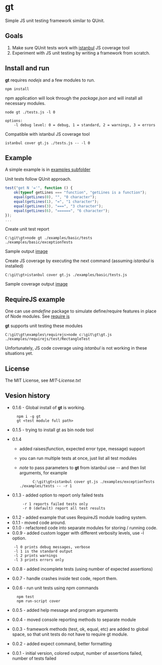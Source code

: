# gt

Simple JS unit testing framework similar to QUnit.

## Goals
1. Make sure QUnit tests work with [istanbul](https://github.com/gotwarlost/istanbul "Istanbul at GitHub") JS coverage tool
2. Experiment with JS unit testing by writing a framework from scratch.

## Install and run

**gt** requires *nodejs* and a few modules to run.

	npm install

npm application will look through the *package.json* and will install all necessary modules.

```shell
node gt ./tests.js -l 0

options:
	-l debug level: 0 = debug, 1 = standard, 2 = warnings, 3 = errors
```

Compatible with istanbul JS coverage tool

	istanbul cover gt.js ./tests.js -- -l 0

## Example

A simple example is in [examples subfolder](gt/tree/master/examples/basic "gt Examples")

Unit tests follow QUnit approach.

```javascript
test("get N '='", function () {
	ok(typeof getLines === "function", "getLines is a function");
	equal(getLines(0), "", "0 character");
	equal(getLines(1), "=", "1 character");
	equal(getLines(3), "===", "3 character");
	equal(getLines(6), "======", "6 character");
});
...
```

Create unit test report

	C:\git\gt>node gt ./examples/basic/tests ./examples/basic/exceptionTests

Sample output [image](gt/blob/master/examples/example.png "Console screenshot")

Create JS coverage by executing the next command (assuming *istanbul* is installed)

	C:\git\gt>istanbul cover gt.js ./examples/basic/tests.js

Sample coverage output [image](gt/blob/master/examples/coverage.png "Coverage page screenshot")

## RequireJS example

One can use *amdefine* package to simulate define/require features in place of Node
modules. See [require js](http://requirejs.org/docs/node.html#nodeModules "requirejs.org with AMD")

**gt** supports unit testing these modules

	C:\git\gt\examples\requirejs>node c:\git\gt\gt.js ./examples/requirejs/test/RectangleTest

Unfortunately, JS code coverage using *istanbul* is not working in these situations yet.

## License

The MIT License, see *MIT-License.txt*

## Vesion history

* 0.1.6 - Global install of **gt** is working.

		npm i -g gt
		gt <test module full path>

* 0.1.5 - trying to install gt as bin node tool
* 0.1.4
    * added raises(function, expected error type, message) support
    * you can run multiple tests at once, just list all test modules
    * *note* to pass parameters to **gt** from istanbul use *--* and then list arguments, for example
				
				C:\git\gt>istanbul cover gt.js ./examples/exceptionTests ./examples/tests -- -r 1
		
* 0.1.3 - added option to report only failed tests

```shell
		-r 1 reports failed tests only
		-r 0 (default) report all test results
```

* 0.1.2 - added example that uses RequireJS module loading system.
* 0.1.1 - moved code around.
* 0.1.0 - refactored code into separate modules for storing / running code.
* 0.0.9 - added custom logger with different verbosity levels, use -l option.

```shell
    -l 0 prints debug messages, verbose
    -l 1 is the standard output
    -l 2 prints warnings
    -l 3 prints errors only
```

* 0.0.8 - added incomplete tests (using number of expected assertions)
* 0.0.7 - handle crashes inside test code, report them.
* 0.0.6 - run unit tests using npm commands

		npm test
		npm run-script cover

* 0.0.5 - added help message and program arguments
* 0.0.4 - moved console reporting methods to separate module
* 0.0.3 - framework methods (test, ok, equal, etc) are added to global space, so that
unit tests do not have to require gt module.
* 0.0.2 - added expect command, better formatting
* 0.0.1 - initial version, colored output, number of assertions failed, number of tests failed